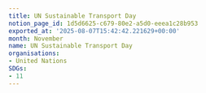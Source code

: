 ```yaml
---
title: UN Sustainable Transport Day
notion_page_id: 1d5d6625-c679-80e2-a5d0-eeea1c28b953
exported_at: '2025-08-07T15:42:42.221629+00:00'
month: November
name: UN Sustainable Transport Day
organisations:
- United Nations
SDGs:
- 11
---
```


